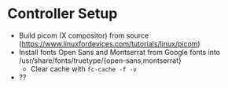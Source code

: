 # Controller Setup

- Build picom (X compositor) from source (https://www.linuxfordevices.com/tutorials/linux/picom)
- Install fonts Open Sans and Montserrat from Google fonts into /usr/share/fonts/truetype/{open-sans,montserrat}
  - Clear cache with `fc-cache -f -v`
- ??
